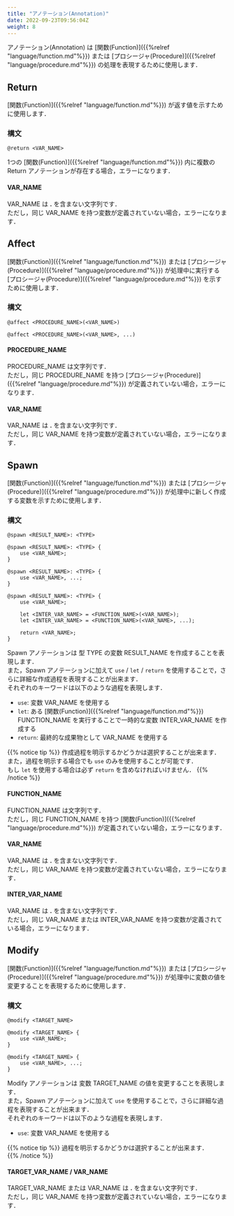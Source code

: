 ```yaml
---
title: "アノテーション(Annotation)"
date: 2022-09-23T09:56:04Z
weight: 8
---
```


アノテーション(Annotation) は [関数(Function)]({{%relref "language/function.md"%}}) または [プロシージャ(Procedure)]({{%relref "language/procedure.md"%}}) の処理を表現するために使用します．

## Return

[関数(Function)]({{%relref "language/function.md"%}}) が返す値を示すために使用します．

### 構文

```text
@return <VAR_NAME>
```

1つの [関数(Function)]({{%relref "language/function.md"%}}) 内に複数の Return アノテーションが存在する場合，エラーになります．

#### VAR_NAME

VAR_NAME は **\.** を含まない文字列です．  
ただし，同じ VAR_NAME を持つ変数が定義されていない場合，エラーになります．

## Affect

[関数(Function)]({{%relref "language/function.md"%}}) または [プロシージャ(Procedure)]({{%relref "language/procedure.md"%}}) が処理中に実行する
[プロシージャ(Procedure)]({{%relref "language/procedure.md"%}}) を示すために使用します．

### 構文

```text
@affect <PROCEDURE_NAME>(<VAR_NAME>)

@affect <PROCEDURE_NAME>(<VAR_NAME>, ...)
```

#### PROCEDURE_NAME

PROCEDURE_NAME は文字列です．  
ただし，同じ PROCEDURE_NAME を持つ [プロシージャ(Procedure)]({{%relref "language/procedure.md"%}}) が定義されていない場合，エラーになります．

#### VAR_NAME

VAR_NAME は **\.** を含まない文字列です．  
ただし，同じ VAR_NAME を持つ変数が定義されていない場合，エラーになります．  

## Spawn

[関数(Function)]({{%relref "language/function.md"%}}) または [プロシージャ(Procedure)]({{%relref "language/procedure.md"%}}) が処理中に新しく作成する変数を示すために使用します．

### 構文

```text
@spawn <RESULT_NAME>: <TYPE>

@spawn <RESULT_NAME>: <TYPE> {
    use <VAR_NAME>;
}

@spawn <RESULT_NAME>: <TYPE> {
    use <VAR_NAME>, ...;
}

@spawn <RESULT_NAME>: <TYPE> {
    use <VAR_NAME>;

    let <INTER_VAR_NAME> = <FUNCTION_NAME>(<VAR_NAME>);
    let <INTER_VAR_NAME> = <FUNCTION_NAME>(<VAR_NAME>, ...);

    return <VAR_NAME>;
}
```

Spawn アノテーションは 型 TYPE の変数 RESULT_NAME を作成することを表現します．  
また，Spawn アノテーションに加えて `use` / `let` / `return` を使用することで，さらに詳細な作成過程を表現することが出来ます．  
それぞれのキーワードは以下のような過程を表現します．

- `use`: 変数 VAR_NAME を使用する
- `let`: ある [関数(Function)]({{%relref "language/function.md"%}}) FUNCTION_NAME を実行することで一時的な変数 INTER_VAR_NAME を作成する
- `return`: 最終的な成果物として VAR_NAME を使用する

{{% notice tip %}}
作成過程を明示するかどうかは選択することが出来ます．  
また，過程を明示する場合でも `use` のみを使用することが可能です．  
もし `let` を使用する場合は必ず `return` を含めなければいけません．
{{% /notice %}}

#### FUNCTION_NAME

FUNCTION_NAME は文字列です．  
ただし，同じ FUNCTION_NAME を持つ [関数(Function)]({{%relref "language/procedure.md"%}}) が定義されていない場合，エラーになります．

#### VAR_NAME

VAR_NAME は **\.** を含まない文字列です．  
ただし，同じ VAR_NAME を持つ変数が定義されていない場合，エラーになります．  

#### INTER_VAR_NAME

VAR_NAME は **\.** を含まない文字列です．  
ただし，同じ VAR_NAME または INTER_VAR_NAME を持つ変数が定義されている場合，エラーになります．  

## Modify

[関数(Function)]({{%relref "language/function.md"%}}) または [プロシージャ(Procedure)]({{%relref "language/procedure.md"%}}) が処理中に変数の値を変更することを表現するために使用します．

### 構文

```text
@modify <TARGET_NAME>

@modify <TARGET_NAME> {
    use <VAR_NAME>;
}

@modify <TARGET_NAME> {
    use <VAR_NAME>, ...;
}
```

Modify アノテーションは 変数 TARGET_NAME の値を変更することを表現します．  
また，Spawn アノテーションに加えて `use` を使用することで，さらに詳細な過程を表現することが出来ます．  
それぞれのキーワードは以下のような過程を表現します．

- `use`: 変数 VAR_NAME を使用する

{{% notice tip %}}
過程を明示するかどうかは選択することが出来ます．  
{{% /notice %}}

#### TARGET_VAR_NAME / VAR_NAME

TARGET_VAR_NAME または VAR_NAME は **\.** を含まない文字列です．  
ただし，同じ VAR_NAME を持つ変数が定義されていない場合，エラーになります．  
